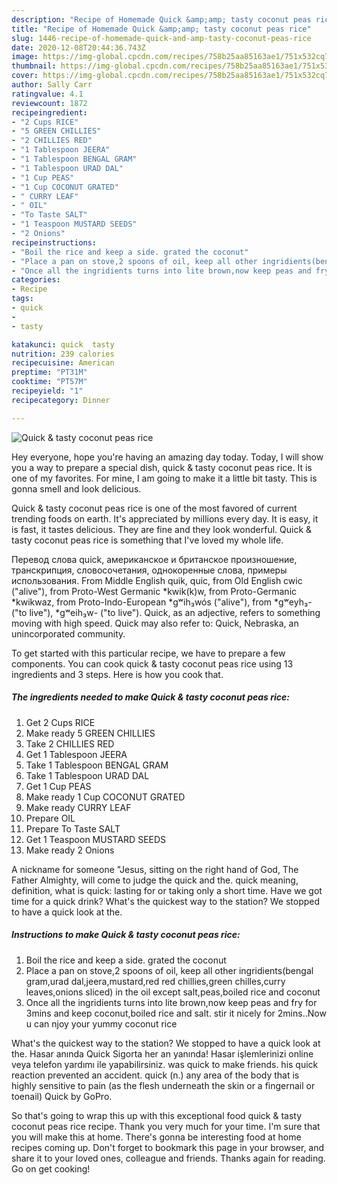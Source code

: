 ```yaml
---
description: "Recipe of Homemade Quick &amp;amp; tasty coconut peas rice"
title: "Recipe of Homemade Quick &amp;amp; tasty coconut peas rice"
slug: 1446-recipe-of-homemade-quick-and-amp-tasty-coconut-peas-rice
date: 2020-12-08T20:44:36.743Z
image: https://img-global.cpcdn.com/recipes/758b25aa85163ae1/751x532cq70/quick-tasty-coconut-peas-rice-recipe-main-photo.jpg
thumbnail: https://img-global.cpcdn.com/recipes/758b25aa85163ae1/751x532cq70/quick-tasty-coconut-peas-rice-recipe-main-photo.jpg
cover: https://img-global.cpcdn.com/recipes/758b25aa85163ae1/751x532cq70/quick-tasty-coconut-peas-rice-recipe-main-photo.jpg
author: Sally Carr
ratingvalue: 4.1
reviewcount: 1872
recipeingredient:
- "2 Cups RICE"
- "5 GREEN CHILLIES"
- "2 CHILLIES RED"
- "1 Tablespoon JEERA"
- "1 Tablespoon BENGAL GRAM"
- "1 Tablespoon URAD DAL"
- "1 Cup PEAS"
- "1 Cup COCONUT GRATED"
- " CURRY LEAF"
- " OIL"
- "To Taste SALT"
- "1 Teaspoon MUSTARD SEEDS"
- "2 Onions"
recipeinstructions:
- "Boil the rice and keep a side. grated the coconut"
- "Place a pan on stove,2 spoons of oil, keep all other ingridients(bengal gram,urad dal,jeera,mustard,red red chillies,green chilles,curry leaves,onions sliced) in the oil except salt,peas,boiled rice and coconut"
- "Once all the ingridients turns into lite brown,now keep peas and fry for 3mins and keep coconut,boiled rice and salt. stir it nicely for 2mins..Now u can njoy your yummy coconut rice"
categories:
- Recipe
tags:
- quick
- 
- tasty

katakunci: quick  tasty 
nutrition: 239 calories
recipecuisine: American
preptime: "PT31M"
cooktime: "PT57M"
recipeyield: "1"
recipecategory: Dinner

---
```



![Quick &amp; tasty coconut peas rice](https://img-global.cpcdn.com/recipes/758b25aa85163ae1/751x532cq70/quick-tasty-coconut-peas-rice-recipe-main-photo.jpg)

Hey everyone, hope you're having an amazing day today. Today, I will show you a way to prepare a special dish, quick &amp; tasty coconut peas rice. It is one of my favorites. For mine, I am going to make it a little bit tasty. This is gonna smell and look delicious.

Quick &amp; tasty coconut peas rice is one of the most favored of current trending foods on earth. It's appreciated by millions every day. It is easy, it is fast, it tastes delicious. They are fine and they look wonderful. Quick &amp; tasty coconut peas rice is something that I've loved my whole life.

Перевод слова quick, американское и британское произношение, транскрипция, словосочетания, однокоренные слова, примеры использования. From Middle English quik, quic, from Old English cwic (&#34;alive&#34;), from Proto-West Germanic *kwik(k)w, from Proto-Germanic *kwikwaz, from Proto-Indo-European *gʷih₃wós (&#34;alive&#34;), from *gʷeyh₃- (&#34;to live&#34;), *gʷeih₃w- (&#34;to live&#34;). Quick, as an adjective, refers to something moving with high speed. Quick may also refer to: Quick, Nebraska, an unincorporated community.


To get started with this particular recipe, we have to prepare a few components. You can cook quick &amp; tasty coconut peas rice using 13 ingredients and 3 steps. Here is how you cook that.

<!--inarticleads1-->

##### The ingredients needed to make Quick &amp; tasty coconut peas rice:

1. Get 2 Cups RICE
1. Make ready 5 GREEN CHILLIES
1. Take 2 CHILLIES RED
1. Get 1 Tablespoon JEERA
1. Take 1 Tablespoon BENGAL GRAM
1. Take 1 Tablespoon URAD DAL
1. Get 1 Cup PEAS
1. Make ready 1 Cup COCONUT GRATED
1. Make ready  CURRY LEAF
1. Prepare  OIL
1. Prepare To Taste SALT
1. Get 1 Teaspoon MUSTARD SEEDS
1. Make ready 2 Onions


A nickname for someone &#34;Jesus, sitting on the right hand of God, The Father Almighty, will come to judge the quick and the. quick meaning, definition, what is quick: lasting for or taking only a short time. Have we got time for a quick drink? What&#39;s the quickest way to the station? We stopped to have a quick look at the. 

<!--inarticleads2-->

##### Instructions to make Quick &amp; tasty coconut peas rice:

1. Boil the rice and keep a side. grated the coconut
1. Place a pan on stove,2 spoons of oil, keep all other ingridients(bengal gram,urad dal,jeera,mustard,red red chillies,green chilles,curry leaves,onions sliced) in the oil except salt,peas,boiled rice and coconut
1. Once all the ingridients turns into lite brown,now keep peas and fry for 3mins and keep coconut,boiled rice and salt. stir it nicely for 2mins..Now u can njoy your yummy coconut rice


What&#39;s the quickest way to the station? We stopped to have a quick look at the. Hasar anında Quick Sigorta her an yanında! Hasar işlemlerinizi online veya telefon yardımı ile yapabilirsiniz. was quick to make friends. his quick reaction prevented an accident. quick (n.) any area of the body that is highly sensitive to pain (as the flesh underneath the skin or a fingernail or toenail) Quick by GoPro. 

So that's going to wrap this up with this exceptional food quick &amp; tasty coconut peas rice recipe. Thank you very much for your time. I'm sure that you will make this at home. There's gonna be interesting food at home recipes coming up. Don't forget to bookmark this page in your browser, and share it to your loved ones, colleague and friends. Thanks again for reading. Go on get cooking!
